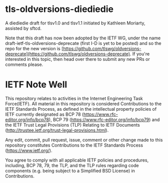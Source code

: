 # tls-oldversions-diediedie

A diediedie draft for tlsv1.0 and tlsv1.1 initiated by Kathleen Moriarty,
assisted by sftcd.

Note that this draft has now been adopted by the IETF WG, under the name
draft-ietf-tls-oldversions-deprecate (first I-D is yet to be posted) and so the
repo for the new version is
[https://github.com/tlswg/oldversions-deprecate](https://github.com/tlswg/oldversions-deprecate).
If you're interested in this topic, then head over there to submit any
new PRs or comments please.

# IETF Note Well

This repository relates to activities in the Internet Engineering Task
Force(IETF). All material in this repository is considered Contributions to the
IETF Standards Process, as defined in the intellectual property policies of
IETF currently designated as BCP 78 (https://www.rfc-editor.org/info/bcp78),
BCP 79 (https://www.rfc-editor.org/info/bcp79) and the IETF Trust Legal
Provisions (TLP) Relating to IETF Documents
(http://trustee.ietf.org/trust-legal-provisions.html).

Any edit, commit, pull request, issue, comment or other change made to this
repository constitutes Contributions to the IETF Standards Process
(https://www.ietf.org/).

You agree to comply with all applicable IETF policies and procedures,
including, BCP 78, 79, the TLP, and the TLP rules regarding code components
(e.g. being subject to a Simplified BSD License) in Contributions.
